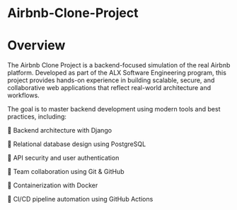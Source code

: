 # Airbnb-Clone-Project
# Overview
The Airbnb Clone Project is a backend-focused simulation of the real Airbnb platform. Developed as part of the ALX Software Engineering program, this project provides hands-on experience in building scalable, secure, and collaborative web applications that reflect real-world architecture and workflows.

The goal is to master backend development using modern tools and best practices, including:

🔹 Backend architecture with Django

🔹 Relational database design using PostgreSQL

🔹 API security and user authentication

🔹 Team collaboration using Git & GitHub

🔹 Containerization with Docker

🔹 CI/CD pipeline automation using GitHub Actions
